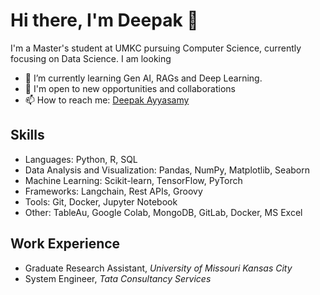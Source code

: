# Hi there, I'm Deepak 👋

I'm a Master's student at UMKC pursuing Computer Science, currently focusing on Data Science. I am looking  

- 🌱 I’m currently learning Gen AI, RAGs and Deep Learning.
- 💼 I'm open to new opportunities and collaborations
- 📫 How to reach me: [Deepak Ayyasamy](https://www.linkedin.com/in/deepak-ayyasamy/)

## Skills

- Languages: Python, R, SQL
- Data Analysis and Visualization: Pandas, NumPy, Matplotlib, Seaborn
- Machine Learning: Scikit-learn, TensorFlow, PyTorch
- Frameworks: Langchain, Rest APIs, Groovy
- Tools: Git, Docker, Jupyter Notebook
- Other: TableAu, Google Colab, MongoDB, GitLab, Docker, MS Excel

## Work Experience

- Graduate Research Assistant, _University of Missouri Kansas City_
- System Engineer, _Tata Consultancy Services_
